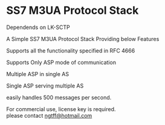 # SS7 M3UA Protocol Stack

Dependends on LK-SCTP

A Simple SS7 M3UA Protocol Stack Providing below Features

Supports all the functionality specified in RFC 4666

Supports Only ASP mode of communication

Multiple ASP in single AS

Single ASP serving multiple AS

easily handles 500 messages per second. 

For commercial use, license key is required.  
please contact ngtff@hotmail.com 
